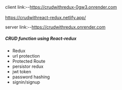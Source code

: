 client link:--https://crudwithredux-0gw3.onrender.com<br></br>
              https://crudwithreact-redux.netlify.app/

server link:--https://crudwithredux.onrender.com
<h5>CRUD function using React-redux</h5>
<ul>
  <li>Redux</li>
  <li>url protection</li>
  <li>Protected Route</li>
  <li>persistor redux</li>
  <li>jwt token</li>
  <li>password hashing</li>
  <li>signin/signup</li>
</ul>

